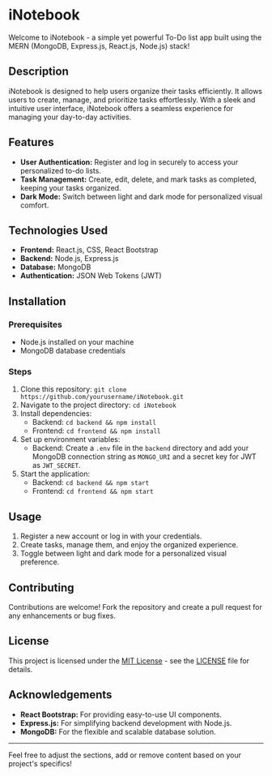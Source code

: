 # iNotebook

Welcome to iNotebook - a simple yet powerful To-Do list app built using the MERN (MongoDB, Express.js, React.js, Node.js) stack!

## Description

iNotebook is designed to help users organize their tasks efficiently. It allows users to create, manage, and prioritize tasks effortlessly. With a sleek and intuitive user interface, iNotebook offers a seamless experience for managing your day-to-day activities.

## Features

- **User Authentication:** Register and log in securely to access your personalized to-do lists.
- **Task Management:** Create, edit, delete, and mark tasks as completed, keeping your tasks organized.
- **Dark Mode:** Switch between light and dark mode for personalized visual comfort.

## Technologies Used

- **Frontend:** React.js, CSS, React Bootstrap
- **Backend:** Node.js, Express.js
- **Database:** MongoDB
- **Authentication:** JSON Web Tokens (JWT)

## Installation

### Prerequisites

- Node.js installed on your machine
- MongoDB database credentials

### Steps

1. Clone this repository: `git clone https://github.com/yourusername/iNotebook.git`
2. Navigate to the project directory: `cd iNotebook`
3. Install dependencies:
   - Backend: `cd backend && npm install`
   - Frontend: `cd frontend && npm install`
4. Set up environment variables:
   - Backend: Create a `.env` file in the `backend` directory and add your MongoDB connection string as `MONGO_URI` and a secret key for JWT as `JWT_SECRET`.
5. Start the application:
   - Backend: `cd backend && npm start`
   - Frontend: `cd frontend && npm start`

## Usage

1. Register a new account or log in with your credentials.
2. Create tasks, manage them, and enjoy the organized experience.
3. Toggle between light and dark mode for a personalized visual preference.

## Contributing

Contributions are welcome! Fork the repository and create a pull request for any enhancements or bug fixes.

## License

This project is licensed under the [MIT License](link-to-your-license-file) - see the [LICENSE](link-to-license-file) file for details.

## Acknowledgements

- **React Bootstrap:** For providing easy-to-use UI components.
- **Express.js:** For simplifying backend development with Node.js.
- **MongoDB:** For the flexible and scalable database solution.

---

Feel free to adjust the sections, add or remove content based on your project's specifics!
